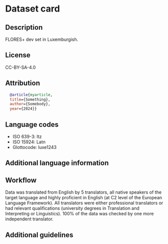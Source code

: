 # Dataset card

## Description  
<!-- A concise description of the data associated with this card. -->  
FLORES+ dev set in Luxemburgish.

## License  
<!-- Contributions to existing datasets must be released under the same license as the parent dataset. For completely new contributions, we encourage the use of an open license. At a minimum, data should be made available for research use. Please specify the license using an SPDX license identifier. -->  
CC-BY-SA-4.0  

## Attribution  
<!-- Who should be credited for creating this dataset? Feel free to include citation data in BibTeX format. -->  
```bibtex 
  @article{myarticle,
  title={Something},
  author={Somebody},
  year={2024}}
```  

## Language codes  
<!-- * If this language is assigned an ISO 639-3 individual language code (not a macrolanguage code), specify it here. * Please specify the script this language is written in using an ISO 15924 code. * If this language is assigned a Glottocode, please specify it here. -->  
* ISO 639-3: ltz
* ISO 15924: Latn
* Glottocode: luxe1243

## Additional language information  
<!-- Any relevant additional information on the language, such as: 
  * A list of reference publications and software (dictionaries, grammars, spellcheckers). 
  * If applicable, any additional information about dialectal variation that is not captured by the Glottocode. 
  * If relevant, the orthography used in your contribution. -->   
  
## Workflow  
<!-- What workflow was followed in creating this dataset? E.g., for a translated dataset, relevant information includes: what language the content was translated from, the number of translators, aggregate translator information (how many were native speakers in the target language, how many were highly proficient in the target languages, how many had professional translation experience), was any fraction of the data checked independently by third parties, etc. -->  
Data was translated from English by 5 translators, all native speakers of the target language and highly proficient in English (at C2 level of the European Language Framework). All translators were either professional translators or had relevant qualifications (university degrees in Translation and Interpreting or Linguistics). 100% of the data was checked by one more independent translator.  

## Additional guidelines  
<!-- Were any additional guidelines agreed upon? Examples might include style guidelines, the use of particular grammatical forms or sentence structures, specific spelling or punctuation rules to be followed, etc. -->
